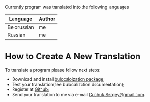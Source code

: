 Currently program was translated into the following languages

| Language | Author |
| --- | --- | 
| Belorussian | me |
| Russian | me |
  
# How to Create A New Translation

To translate a program please follow next steps:
- Download and install [bulocaloization package](http://www.sourceforge.net/projects/bulocalization);
- Test your translation(see bulocalization documentation);
- Register at [Github](https://github.com);
- Send your translation to me via e-mail Cuchuk.Sergey@gmail.com.
